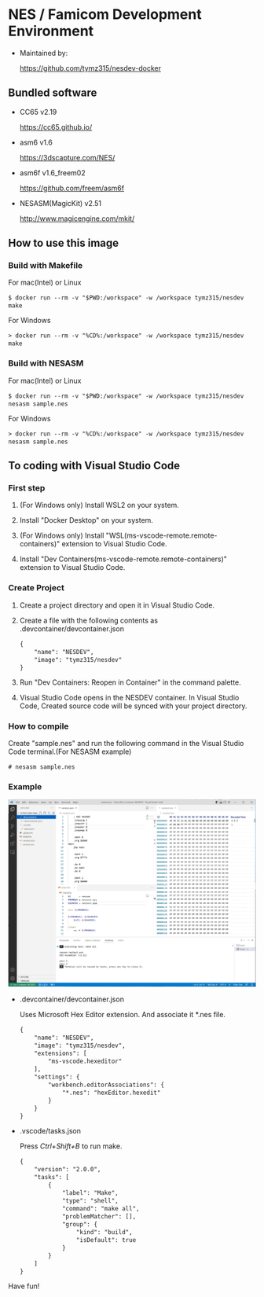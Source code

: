 # NES / Famicom Development Environment

- Maintained by:

    https://github.com/tymz315/nesdev-docker

## Bundled software

- CC65 v2.19

    https://cc65.github.io/

- asm6 v1.6

    https://3dscapture.com/NES/

- asm6f v1.6_freem02

    https://github.com/freem/asm6f

- NESASM(MagicKit) v2.51

    http://www.magicengine.com/mkit/

## How to use this image

### Build with Makefile

For mac(Intel) or Linux

```
$ docker run --rm -v "$PWD:/workspace" -w /workspace tymz315/nesdev make
```

For Windows

```
> docker run --rm -v "%CD%:/workspace" -w /workspace tymz315/nesdev make
```

### Build with NESASM

For mac(Intel) or Linux

```
$ docker run --rm -v "$PWD:/workspace" -w /workspace tymz315/nesdev nesasm sample.nes
```

For Windows

```
> docker run --rm -v "%CD%:/workspace" -w /workspace tymz315/nesdev nesasm sample.nes
```

## To coding with Visual Studio Code

### First step

1. (For Windows only) Install WSL2 on your system.

1. Install "Docker Desktop" on your system.

1. (For Windows only) Install "WSL(ms-vscode-remote.remote-containers)" extension to Visual Studio Code.

1. Install "Dev Containers(ms-vscode-remote.remote-containers)" extension to Visual Studio Code.

### Create Project

1. Create a project directory and open it in Visual Studio Code.

1. Create a file with the following contents as .devcontainer/devcontainer.json
    ```
    {
        "name": "NESDEV",
        "image": "tymz315/nesdev"
    }
    ```

1. Run "Dev Containers: Reopen in Container" in the command palette.

1. Visual Studio Code opens in the NESDEV container.
In Visual Studio Code, Created source code will be synced with your project directory.

### How to compile

Create "sample.nes" and run the following command in the Visual Studio Code terminal.(For NESASM example)
```
# nesasm sample.nes
```

### Example

![Development image](https://raw.githubusercontent.com/tymz315/nesdev-docker/5a20062e86df1907762f9936e25be0044865c7a6/assets/images/vscode.png)

- .devcontainer/devcontainer.json

    Uses Microsoft Hex Editor extension. And associate it *.nes file.

    ```
    {
        "name": "NESDEV",
        "image": "tymz315/nesdev",
        "extensions": [
            "ms-vscode.hexeditor"
        ],
        "settings": {
            "workbench.editorAssociations": {
                "*.nes": "hexEditor.hexedit"
            }
        }
    }
    ```

- .vscode/tasks.json

    Press *Ctrl+Shift+B* to run make.

    ```
    {
        "version": "2.0.0",
        "tasks": [
            {
                "label": "Make",
                "type": "shell",
                "command": "make all",
                "problemMatcher": [],
                "group": {
                    "kind": "build",
                    "isDefault": true
                }
            }
        ]
    }
    ```

Have fun!